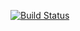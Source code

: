 [![Build Status](https://travis-ci.org/vasiliykadikov/lab07_homework.svg?branch=master)](https://travis-ci.org/vasiliykadikov/lab07_homework)
